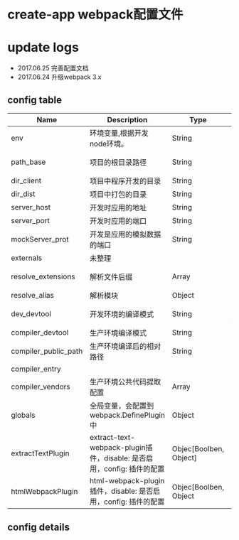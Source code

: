 # create-app webpack配置文件

# update logs
- 2017.06.25 完善配置文档
- 2017.06.24 升级webpack 3.x

## config table

|Name|Description|Type|Default|
|----|-----------|----|-------|
|env|环境变量,根据开发node环境。|String|'development'|
|path_base|项目的根目录路径|String|当前项目所在系统的路径|
|dir_client|项目中程序开发的目录|String|'./src/'|
|dir_dist|项目中打包的目录|String|'./dist'|
|server_host|开发时应用的地址|String|默认当前ip地址|
|server_port|开发时应用的端口|String|默认3000端口|
|mockServer_prot|开发是应用的模拟数据的端口|String|默认3001端口|
|externals|未整理|||
|resolve_extensions|解析文件后缀|Array|`['.js', '.ts', '.jsx', '.json']`|
|resolve_alias|解析模块|Object||
|dev_devtool|开发环境的编译模式|String|`'cheap-module-eval-source-map'`|
|compiler_devtool|生产环境编译模式|String|`'source-map'`|
|compiler_public_path|生产环境编译后的相对路径|String|`'/'`|
|compiler_entry|||
|compiler_vendors|生产环境公共代码提取配置|Array||
|globals|全局变量，会配置到webpack.DefinePlugin中|Object|请查看default.config.js|
|extractTextPlugin|extract-text-webpack-plugin插件，disable: 是否启用，config: 插件的配置|Objec[Boolben, Object]|{disable：false, config: {}}|
|htmlWebpackPlugin|html-webpack-plugin插件，disable: 是否启用，config: 插件的配置|Objec[Boolben, Object || Array ]|{disable：false, config: {} || [] }|

## config details
